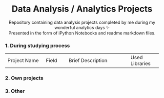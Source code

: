 <center><h1>Data Analysis / Analytics Projects</h1></center>

<p align=center>
Repository containing data analysis projects completed by me during my wonderful analytics days &#10024  <br>
Presented in the form of iPython Notebooks and readme markdown files.
</p>

<left><h3>1. During studying process</h3></left>
<table width=100% valign=top >
  <tr>
    <td width=25%>Project Name</td>
    <td>Field</td>
    <td>Brief Description</td>    
    <td width=20%>Used Libraries</td>
  </tr>
</table>
  
  
  <left><h3>2. Own projects</h3></left>
  
  <left><h3>3. Other</h3></left>
